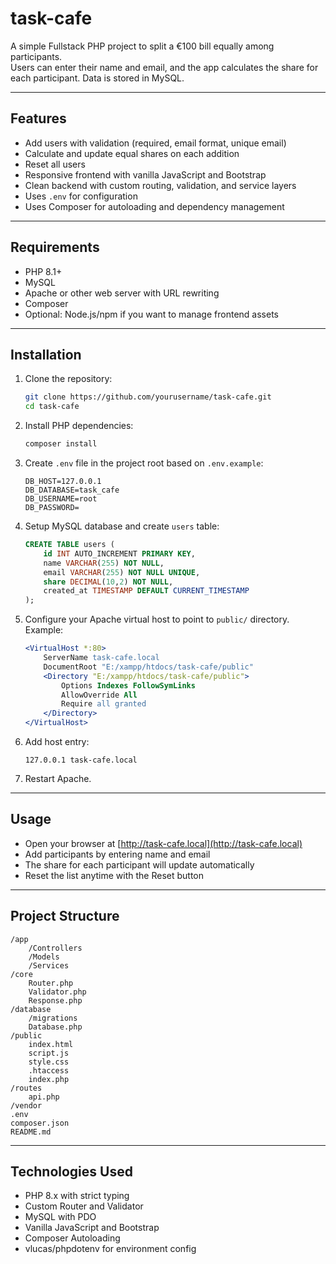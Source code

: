 # task-cafe

A simple Fullstack PHP project to split a €100 bill equally among participants.  
Users can enter their name and email, and the app calculates the share for each participant. Data is stored in MySQL.

---

## Features

- Add users with validation (required, email format, unique email)
- Calculate and update equal shares on each addition
- Reset all users
- Responsive frontend with vanilla JavaScript and Bootstrap
- Clean backend with custom routing, validation, and service layers
- Uses `.env` for configuration
- Uses Composer for autoloading and dependency management

---

## Requirements

- PHP 8.1+
- MySQL
- Apache or other web server with URL rewriting
- Composer
- Optional: Node.js/npm if you want to manage frontend assets

---

## Installation

1. Clone the repository:

   ```bash
   git clone https://github.com/yourusername/task-cafe.git
   cd task-cafe
   ```

2. Install PHP dependencies:

   ```bash
   composer install
   ```

3. Create `.env` file in the project root based on `.env.example`:

   ```dotenv
   DB_HOST=127.0.0.1
   DB_DATABASE=task_cafe
   DB_USERNAME=root
   DB_PASSWORD=
   ```

4. Setup MySQL database and create `users` table:

   ```sql
   CREATE TABLE users (
       id INT AUTO_INCREMENT PRIMARY KEY,
       name VARCHAR(255) NOT NULL,
       email VARCHAR(255) NOT NULL UNIQUE,
       share DECIMAL(10,2) NOT NULL,
       created_at TIMESTAMP DEFAULT CURRENT_TIMESTAMP
   );
   ```

5. Configure your Apache virtual host to point to `public/` directory. Example:

   ```apache
   <VirtualHost *:80>
       ServerName task-cafe.local
       DocumentRoot "E:/xampp/htdocs/task-cafe/public"
       <Directory "E:/xampp/htdocs/task-cafe/public">
           Options Indexes FollowSymLinks
           AllowOverride All
           Require all granted
       </Directory>
   </VirtualHost>
   ```

6. Add host entry:

   ```
   127.0.0.1 task-cafe.local
   ```

7. Restart Apache.

---

## Usage

- Open your browser at [http://task-cafe.local](http://task-cafe.local)
- Add participants by entering name and email
- The share for each participant will update automatically
- Reset the list anytime with the Reset button

---

## Project Structure

```
/app
    /Controllers
    /Models
    /Services
/core
    Router.php
    Validator.php
    Response.php
/database
    /migrations
    Database.php
/public
    index.html
    script.js
    style.css
    .htaccess
    index.php
/routes
    api.php
/vendor
.env
composer.json
README.md
```

---

## Technologies Used

- PHP 8.x with strict typing
- Custom Router and Validator
- MySQL with PDO
- Vanilla JavaScript and Bootstrap
- Composer Autoloading
- vlucas/phpdotenv for environment config

